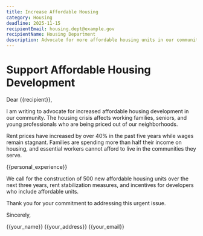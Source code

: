 ```yaml
---
title: Increase Affordable Housing
category: Housing
deadline: 2025-11-15
recipientEmail: housing.dept@example.gov
recipientName: Housing Department
description: Advocate for more affordable housing units in our community
---
```


# Support Affordable Housing Development

Dear {{recipient}},

I am writing to advocate for increased affordable housing development in our community. The housing crisis affects working families, seniors, and young professionals who are being priced out of our neighborhoods.

Rent prices have increased by over 40% in the past five years while wages remain stagnant. Families are spending more than half their income on housing, and essential workers cannot afford to live in the communities they serve.

{{personal_experience}}

We call for the construction of 500 new affordable housing units over the next three years, rent stabilization measures, and incentives for developers who include affordable units.

Thank you for your commitment to addressing this urgent issue.

Sincerely,

{{your_name}}
{{your_address}}
{{your_email}}